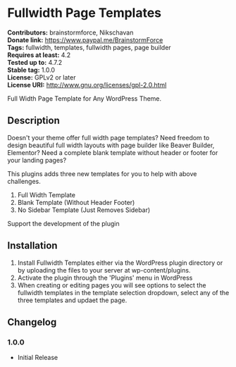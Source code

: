 # Fullwidth Page Templates #
**Contributors:** brainstormforce, Nikschavan  
**Donate link:** https://www.paypal.me/BrainstormForce  
**Tags:** fullwidth, templates, fullwidth pages, page builder  
**Requires at least:** 4.2  
**Tested up to:** 4.7.2  
**Stable tag:** 1.0.0  
**License:** GPLv2 or later  
**License URI:** http://www.gnu.org/licenses/gpl-2.0.html  

Full Width Page Template for Any WordPress Theme.

## Description ##

Doesn't your theme offer full width page templates?
Need freedom to design beautiful full width layouts with page builder like Beaver Builder, Elementor?
Need a complete blank template without header or footer for your landing pages?

This plugins adds three new templates for you to help with above challenges.

1. Full Width Template
1. Blank Template (Without Header Footer)
1. No Sidebar Template (Just Removes Sidebar)

Support the development of the plugin 

## Installation ##

1. Install Fullwidth Templates either via the WordPress plugin directory or by uploading the files to your server at wp-content/plugins.
1. Activate the plugin through the 'Plugins' menu in WordPress
1. When creating or editing pages you will see options to select the fullwidth templates in the template selection dropdown, select any of the three templates and updaet the page.

## Changelog ##

### 1.0.0 ###
* Initial Release
